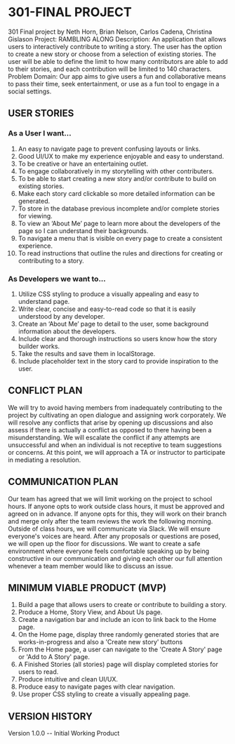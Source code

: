 # 301-FINAL PROJECT
301 Final project by Neth Horn, Brian Nelson, Carlos Cadena, Christina Gislason
Project: RAMBLING ALONG 
Description: An application that allows users to interactively contribute to writing a story. The user has the option to create a new story or choose from a selection of existing stories. The user will be able to define the limit to how many contributors are able to add to their stories, and each contribution will be limited to 140 characters.
Problem Domain: Our app aims to give users a fun and collaborative means to pass their time, seek entertainment, or use as a fun tool to engage in a social settings. 
## USER STORIES
### As a User I want...
1. An easy to navigate page to prevent confusing layouts or links.
2. Good UI/UX to make my experience enjoyable and easy to understand. 
3. To be creative or have an entertaining outlet.
4. To engage collaboratively in my storytelling with other contributers.
5. To be able to start creating a new story and/or contribute to build on existing stories.
6. Make each story card clickable so more detailed information can be generated.
7. To store in the database previous incomplete and/or complete stories for viewing. 
8. To view an ‘About Me’ page to learn more about the developers of the page so I can understand their backgrounds. 
9. To navigate a menu that is visible on every page to create a consistent experience.
10. To read instructions that outline the rules and directions for creating or contributing to a story. 
### As Developers we want to...
1. Utilize CSS styling to produce a visually appealing and easy to understand page. 
2. Write clear, concise and easy-to-read code so that it is easily understood by any developer. 
3. Create an ‘About Me’ page to detail to the user, some background information about the developers. 
4. Include clear and thorough instructions so users know how the story builder works. 
5. Take the results and save them in localStorage.
6. Include placeholder text in the story card to provide inspiration to the user.  
<!--  [Stretch Goals]
1. Creating our own story starter sentences
2. Implement regex to limit use certain words from being used.
3. -->
## CONFLICT PLAN
We will try to avoid having members from inadequately contributing to the project by cultivating an open dialogue and assigning work corporately.
We will resolve any conflicts that arise by opening up discussions and also assess if there is actually a conflict as opposed to there having been a misunderstanding.
We will escalate the conflict if any attempts are unsuccessful and when an individual is not receptive to team suggestions or concerns. At this point, we will approach a TA or instructor to participate in mediating a resolution.
## COMMUNICATION PLAN
Our team has agreed that we will limit working on the project to school hours. If anyone opts to work outside class hours, it must be approved and agreed on in advance. If anyone opts for this, they will work on their branch and merge only after the team reviews the work the following morning. Outside of class hours, we will communicate via Slack. 
We will ensure everyone's voices are heard. After any proposals or questions are posed, we will open up the floor for   discussions. 
We want to create a safe environment where everyone feels comfortable speaking up by being constructive in our communication and giving each other our full attention whenever a team member would like to discuss an issue.
## MINIMUM VIABLE PRODUCT (MVP)
1. Build a page that allows users to create or contribute to building a story. 
2. Produce a Home, Story View, and About Us page.
3. Create a navigation bar and include an icon to link back to the Home page.
4. On the Home page, display three randomly generated stories that are works-in-progress and also a 'Create new story' buttons
5. From the Home page, a user can navigate to the 'Create A Story' page or 'Add to A Story' page. 
6. A Finished Stories (all stories) page will display completed stories for users to read.
7. Produce intuitive and clean UI/UX.
8. Produce easy to navigate pages with clear navigation.
9. Use proper CSS styling to create a visually appealing page.
## VERSION HISTORY
Version 1.0.0 -- Initial Working Product